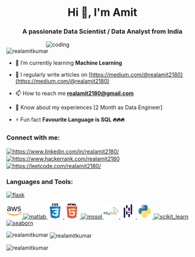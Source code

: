 <h1 align="center">Hi 👋, I'm Amit</h1>
<h3 align="center">A passionate Data Scientist / Data Analyst from India</h3>
<img align='right' alt='coding' width='400' src="https://camo.githubusercontent.com/ac72e4f7d2f729b40688fffdd0be81dab92639f929d4e40e588493c10085e495/68747470733a2f2f6d65646961322e67697068792e636f6d2f6d656469612f37633851654230564d6464464f75753469522f67697068792e6769663f6369643d65636630356534376d6f61636e6968786e6b646b366e356334753463357265397035676568726a6e653065366b76736e267269643d67697068792e6769662663743d67">

<p align="left"> <img src="https://komarev.com/ghpvc/?username=realamitkumar&label=Profile%20views&color=0e75b6&style=flat" alt="realamitkumar" /> </p>

- 🌱 I’m currently learning **Machine Learning**

- 📝 I regularly write articles on [https://medium.com/@realamit2180](https://medium.com/@realamit2180)

- 📫 How to reach me **realamit2180@gmail.com**

- 📄 Know about my experiences [2 Month as Data Engineer]

- ⚡ Fun fact **Favourite Language is SQL 🔥🔥🔥**


<h3 align="left">Connect with me:</h3>
<p align="left">
<a href="www.linkedin.com/in/realamit2180" target="blank"><img align="center" src="https://raw.githubusercontent.com/rahuldkjain/github-profile-readme-generator/master/src/images/icons/Social/linked-in-alt.svg" alt="https://www.linkedin.com/in/realamit2180/" height="30" width="40" /></a>
<a href="https://www.hackerrank.com/https://www.hackerrank.com/realamit2180" target="blank"><img align="center" src="https://raw.githubusercontent.com/rahuldkjain/github-profile-readme-generator/master/src/images/icons/Social/hackerrank.svg" alt="https://www.hackerrank.com/realamit2180" height="30" width="40" /></a>
<a href="https://www.leetcode.com/https://leetcode.com/realamit2180/" target="blank"><img align="center" src="https://raw.githubusercontent.com/rahuldkjain/github-profile-readme-generator/master/src/images/icons/Social/leet-code.svg" alt="https://leetcode.com/realamit2180/" height="30" width="40" /></a>
</p>

<h3 align="left">Languages and Tools:</h3>
<p align="left"> <a href="https://flask.palletsprojects.com/" target="_blank" rel="noreferrer"> <img src="https://www.vectorlogo.zone/logos/pocoo_flask/pocoo_flask-icon.svg" alt="flask" width="40" height="40"/> </a> <a href="https://www.microsoft.com/en-us/sql-server" target="_blank" rel="noreferrer"> <p align="left"> <a href="https://aws.amazon.com" target="_blank" rel="noreferrer"> <img src="https://raw.githubusercontent.com/devicons/devicon/master/icons/amazonwebservices/amazonwebservices-original-wordmark.svg" alt="aws" width="40" height="40"/> </a> <a href="https://www.w3schools.com/css/" target="_blank" rel="noreferrer"> <img src="https://upload.wikimedia.org/wikipedia/commons/2/21/Matlab_Logo.png" alt="matlab" width="40" height="40"/> <img src="https://raw.githubusercontent.com/devicons/devicon/master/icons/css3/css3-original-wordmark.svg" alt="css3" width="40" height="40"/> <img src="https://raw.githubusercontent.com/devicons/devicon/master/icons/html5/html5-original-wordmark.svg" alt="html5" width="40" height="40"/> <img src="https://www.svgrepo.com/show/303229/microsoft-sql-server-logo.svg" alt="mssql" width="40" height="40"/> </a> <a href="https://www.mysql.com/" target="_blank" rel="noreferrer"> <img src="https://raw.githubusercontent.com/devicons/devicon/master/icons/mysql/mysql-original-wordmark.svg" alt="mysql" width="40" height="40"/> </a> <a href="https://pandas.pydata.org/" target="_blank" rel="noreferrer"> <img src="https://raw.githubusercontent.com/devicons/devicon/2ae2a900d2f041da66e950e4d48052658d850630/icons/pandas/pandas-original.svg" alt="pandas" width="40" height="40"/> </a> <a href="https://www.python.org" target="_blank" rel="noreferrer"> <img src="https://raw.githubusercontent.com/devicons/devicon/master/icons/python/python-original.svg" alt="python" width="40" height="40"/> </a> <a href="https://scikit-learn.org/" target="_blank" rel="noreferrer"> <img src="https://upload.wikimedia.org/wikipedia/commons/0/05/Scikit_learn_logo_small.svg" alt="scikit_learn" width="40" height="40"/> </a> <a href="https://seaborn.pydata.org/" target="_blank" rel="noreferrer"> <img src="https://seaborn.pydata.org/_images/logo-mark-lightbg.svg" alt="seaborn" width="40" height="40"/> </a> </p>

<p><img align="left" src="https://github-readme-stats.vercel.app/api/top-langs?username=realamitkumar&show_icons=true&locale=en&layout=compact" alt="realamitkumar" /></p>

<p>&nbsp;<img align="center" src="https://github-readme-stats.vercel.app/api?username=realamitkumar&show_icons=true&locale=en" alt="realamitkumar" /></p>

<p><img align="center" src="https://github-readme-streak-stats.herokuapp.com/?user=realamitkumar&" alt="realamitkumar" /></p>


